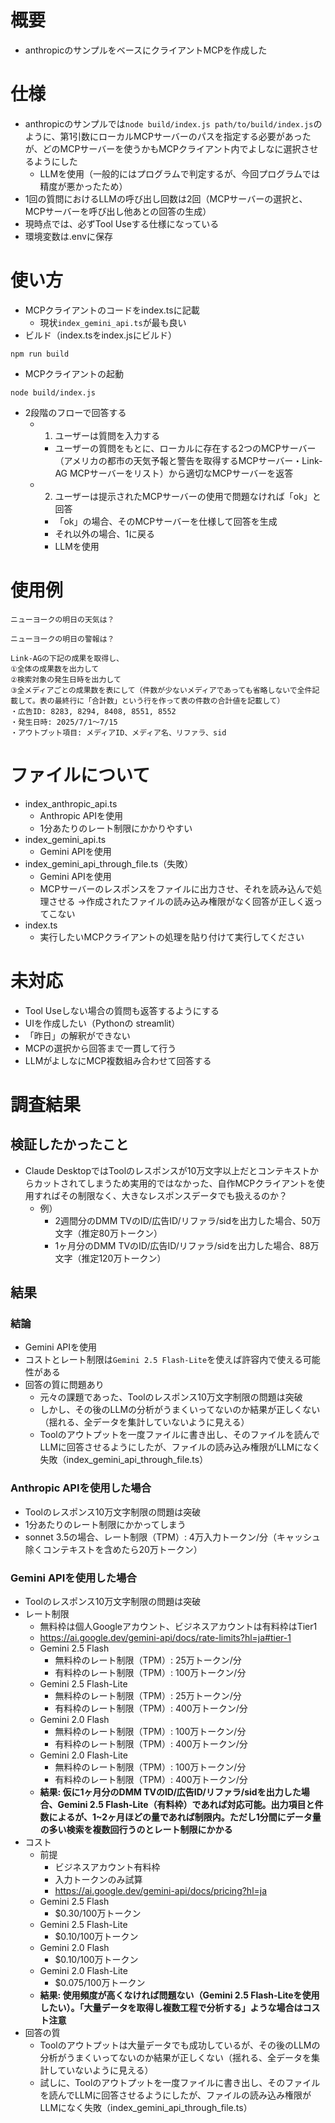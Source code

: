 # 概要
* anthropicのサンプルをベースにクライアントMCPを作成した

# 仕様
* anthropicのサンプルでは`node build/index.js path/to/build/index.js`のように、第1引数にローカルMCPサーバーのパスを指定する必要があったが、どのMCPサーバーを使うかもMCPクライアント内でよしなに選択させるようにした
  * LLMを使用（一般的にはプログラムで判定するが、今回プログラムでは精度が悪かったため）
* 1回の質問におけるLLMの呼び出し回数は2回（MCPサーバーの選択と、MCPサーバーを呼び出し他あとの回答の生成）
* 現時点では、必ずTool Useする仕様になっている
* 環境変数は.envに保存

# 使い方
* MCPクライアントのコードをindex.tsに記載
  * 現状`index_gemini_api.ts`が最も良い
* ビルド（index.tsをindex.jsにビルド）
```
npm run build  
```
* MCPクライアントの起動
```
node build/index.js
```
* 2段階のフローで回答する
  * 1. ユーザーは質問を入力する
    * ユーザーの質問をもとに、ローカルに存在する2つのMCPサーバー（アメリカの都市の天気予報と警告を取得するMCPサーバー・Link-AG MCPサーバーをリスト）から適切なMCPサーバーを返答
  * 2. ユーザーは提示されたMCPサーバーの使用で問題なければ「ok」と回答
    * 「ok」の場合、そのMCPサーバーを仕様して回答を生成
    * それ以外の場合、1に戻る
    * LLMを使用

# 使用例
```
ニューヨークの明日の天気は？

ニューヨークの明日の警報は？

Link-AGの下記の成果を取得し、
①全体の成果数を出力して
②検索対象の発生日時を出力して
③全メディアごとの成果数を表にして（件数が少ないメディアであっても省略しないで全件記載して。表の最終行に「合計数」という行を作って表の件数の合計値を記載して）
・広告ID: 8283, 8294, 8408, 8551, 8552
・発生日時: 2025/7/1〜7/15
・アウトプット項目: メディアID、メディア名、リファラ、sid
```

# ファイルについて
* index_anthropic_api.ts
  * Anthropic APIを使用
  * 1分あたりのレート制限にかかりやすい
* index_gemini_api.ts
  * Gemini APIを使用
* index_gemini_api_through_file.ts（失敗）
  * Gemini APIを使用
  * MCPサーバーのレスポンスをファイルに出力させ、それを読み込んで処理させる →作成されたファイルの読み込み権限がなく回答が正しく返ってこない
* index.ts
  * 実行したいMCPクライアントの処理を貼り付けて実行してください

# 未対応
* Tool Useしない場合の質問も返答するようにする
* UIを作成したい（Pythonの streamlit）
* 「昨日」の解釈ができない
* MCPの選択から回答まで一貫して行う
* LLMがよしなにMCP複数組み合わせて回答する

# 調査結果
## 検証したかったこと
* Claude DesktopではToolのレスポンスが10万文字以上だとコンテキストからカットされてしまうため実用的ではなかった、自作MCPクライアントを使用すればその制限なく、大きなレスポンスデータでも扱えるのか？
  * 例）
    * 2週間分のDMM TVのID/広告ID/リファラ/sidを出力した場合、50万文字（推定80万トークン）
    * 1ヶ月分のDMM TVのID/広告ID/リファラ/sidを出力した場合、88万文字（推定120万トークン）

## 結果
### 結論
* Gemini APIを使用
* コストとレート制限は`Gemini 2.5 Flash-Lite`を使えば許容内で使える可能性がある
* 回答の質に問題あり
  * 元々の課題であった、Toolのレスポンス10万文字制限の問題は突破
  * しかし、その後のLLMの分析がうまくいってないのか結果が正しくない（揺れる、全データを集計していないように見える）
  * Toolのアウトプットを一度ファイルに書き出し、そのファイルを読んでLLMに回答させるようにしたが、ファイルの読み込み権限がLLMになく失敗（index_gemini_api_through_file.ts）

### Anthropic APIを使用した場合
* Toolのレスポンス10万文字制限の問題は突破
* 1分あたりのレート制限にかかってしまう
* sonnet 3.5の場合、レート制限（TPM）: 4万入力トークン/分（キャッシュ除くコンテキストを含めたら20万トークン）

### Gemini APIを使用した場合
* Toolのレスポンス10万文字制限の問題は突破
* レート制限
    * 無料枠は個人Googleアカウント、ビジネスアカウントは有料枠はTier1
    * https://ai.google.dev/gemini-api/docs/rate-limits?hl=ja#tier-1
    * Gemini 2.5 Flash
        * 無料枠のレート制限（TPM）: 25万トークン/分
        * 有料枠のレート制限（TPM）: 100万トークン/分
    * Gemini 2.5 Flash-Lite
        * 無料枠のレート制限（TPM）: 25万トークン/分
        * 有料枠のレート制限（TPM）: 400万トークン/分
    * Gemini 2.0 Flash
        * 無料枠のレート制限（TPM）: 100万トークン/分
        * 有料枠のレート制限（TPM）: 400万トークン/分
    * Gemini 2.0 Flash-Lite
        * 無料枠のレート制限（TPM）: 100万トークン/分
        * 有料枠のレート制限（TPM）: 400万トークン/分
    * **結果: 仮に1ヶ月分のDMM TVのID/広告ID/リファラ/sidを出力した場合、Gemini 2.5 Flash-Lite（有料枠）であれば対応可能。出力項目と件数によるが、1~2ヶ月ほどの量であれば制限内。ただし1分間にデータ量の多い検索を複数回行うのとレート制限にかかる**
* コスト
    * 前提
        * ビジネスアカウント有料枠
        * 入力トークンのみ試算
        * https://ai.google.dev/gemini-api/docs/pricing?hl=ja
    * Gemini 2.5 Flash
        * $0.30/100万トークン
    * Gemini 2.5 Flash-Lite
        * $0.10/100万トークン
    * Gemini 2.0 Flash
        * $0.10/100万トークン
    * Gemini 2.0 Flash-Lite
        * $0.075/100万トークン
    * **結果: 使用頻度が高くなければ問題ない（Gemini 2.5 Flash-Liteを使用したい）。「大量データを取得し複数工程で分析する」ような場合はコスト注意**
* 回答の質
  * Toolのアウトプットは大量データでも成功しているが、その後のLLMの分析がうまくいってないのか結果が正しくない（揺れる、全データを集計していないように見える）
  * 試しに、Toolのアウトプットを一度ファイルに書き出し、そのファイルを読んでLLMに回答させるようにしたが、ファイルの読み込み権限がLLMになく失敗（index_gemini_api_through_file.ts）
